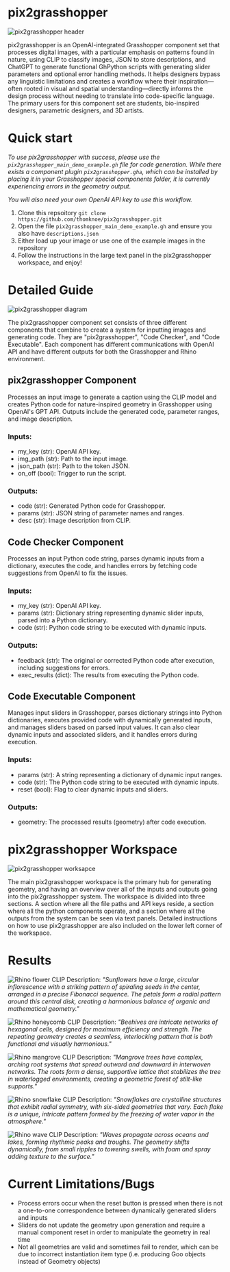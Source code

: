 # pix2grasshopper

![pix2grasshopper header](https://github.com/thomknoe/pix2grasshopper/blob/main/Images/pix2grasshopper_header.png)

pix2grasshopper is an OpenAI-integrated Grasshopper component set that processes digital images, with a particular emphasis on patterns found in nature, using CLIP to classify images, JSON to store descriptions, and ChatGPT to generate functional GhPython scripts with generating slider parameters and optional error handling methods. It helps designers bypass any linguistic limitations and creates a workflow where their inspiration—often rooted in visual and spatial understanding—directly informs the design process without needing to translate into code-specific language. The primary users for this component set are students, bio-inspired designers, parametric designers, and 3D artists.

# Quick start

_To use pix2grasshopper with success, please use the `pix2grasshopper_main_demo_example.gh` file for code generation. While there exists a component plugin `pix2grasshopper.gha`, which can be installed by placing it in your Grasshopper special components folder, it is currently experiencing errors in the geometry output._

_You will also need your own OpenAI API key to use this workflow._

1. Clone this repsoitory `git clone https://github.com/thomknoe/pix2grasshopper.git`
2. Open the file `pix2grasshopper_main_demo_example.gh` and ensure you also have `descriptions.json`
3. Either load up your image or use one of the example images in the repository
4. Follow the instructions in the large text panel in the pix2grasshopper workspace, and enjoy!

# Detailed Guide

![pix2grasshopper diagram](https://github.com/thomknoe/pix2grasshopper/blob/main/Images/pix2grasshopper_diagram.png)

The pix2grasshopper component set consists of three different components that combine to create a system for inputting images and generating code. They are "pix2grasshopper", "Code Checker", and "Code Executable". Each component has different communications with OpenAI API and have different outputs for both the Grasshopper and Rhino environment.

## pix2grasshopper Component

Processes an input image to generate a caption using the CLIP model and creates Python code for nature-inspired geometry
in Grasshopper using OpenAI's GPT API. Outputs include the generated code, parameter ranges, and image description.

### Inputs:

- my_key (str): OpenAI API key.
- img_path (str): Path to the input image.
- json_path (str): Path to the token JSON.
- on_off (bool): Trigger to run the script.

### Outputs:

- code (str): Generated Python code for Grasshopper.
- params (str): JSON string of parameter names and ranges.
- desc (str): Image description from CLIP.

## Code Checker Component

Processes an input Python code string, parses dynamic inputs from a dictionary, executes
the code, and handles errors by fetching code suggestions from OpenAI to fix the issues.

### Inputs:

- my_key (str): OpenAI API key.
- params (str): Dictionary string representing dynamic slider inputs, parsed into a Python dictionary.
- code (str): Python code string to be executed with dynamic inputs.

### Outputs:

- feedback (str): The original or corrected Python code after execution, including suggestions for errors.
- exec_results (dict): The results from executing the Python code.

## Code Executable Component

Manages input sliders in Grasshopper, parses dictionary strings into Python dictionaries, executes
provided code with dynamically generated inputs, and manages sliders based on parsed input values.
It can also clear dynamic inputs and associated sliders, and it handles errors during execution.

### Inputs:

- params (str): A string representing a dictionary of dynamic input ranges.
- code (str): The Python code string to be executed with dynamic inputs.
- reset (bool): Flag to clear dynamic inputs and sliders.

### Outputs:

- geometry: The processed results (geometry) after code execution.

# pix2grasshopper Workspace

![pix2grasshopper worksapce](https://github.com/thomknoe/pix2grasshopper/blob/main/Images/pix2grasshopper_workspace.png)

The main pix2grasshopper workspace is the primary hub for generating geometry, and having an overview over all of the inputs and outputs going into the pix2grasshopper system. The workspace is divided into three sections. A section where all the file paths and API keys reside, a section where all the python components operate, and a section where all the outputs from the system can be seen via text panels. Detailed instructions on how to use pix2grasshopper are also included on the lower left corner of the workspace.

# Results

![Rhino flower](https://github.com/thomknoe/pix2grasshopper/blob/main/Images/Results/rhinoFlower.png)
CLIP Description: _"Sunflowers have a large, circular inflorescence with a striking pattern of spiraling seeds in the center, arranged in a precise Fibonacci sequence. The petals form a radial pattern around this central disk, creating a harmonious balance of organic and mathematical geometry."_

![Rhino honeycomb](https://github.com/thomknoe/pix2grasshopper/blob/main/Images/Results/rhinoHoneycomb.png)
CLIP Description: _"Beehives are intricate networks of hexagonal cells, designed for maximum efficiency and strength. The repeating geometry creates a seamless, interlocking pattern that is both functional and visually harmonious."_

![Rhino mangrove](https://github.com/thomknoe/pix2grasshopper/blob/main/Images/Results/rhinoMangrove.png)
CLIP Description: _"Mangrove trees have complex, arching root systems that spread outward and downward in interwoven networks. The roots form a dense, supportive lattice that stabilizes the tree in waterlogged environments, creating a geometric forest of stilt-like supports."_

![Rhino snowflake](https://github.com/thomknoe/pix2grasshopper/blob/main/Images/Results/rhinoSnowflake.png)
CLIP Description: _"Snowflakes are crystalline structures that exhibit radial symmetry, with six-sided geometries that vary. Each flake is a unique, intricate pattern formed by the freezing of water vapor in the atmosphere."_

![Rhino wave](https://github.com/thomknoe/pix2grasshopper/blob/main/Images/Results/rhinoWave.png)
CLIP Description: _"Waves propagate across oceans and lakes, forming rhythmic peaks and troughs. The geometry shifts dynamically, from small ripples to towering swells, with foam and spray adding texture to the surface."_

# Current Limitations/Bugs

- Process errors occur when the reset button is pressed when there is not a one-to-one correspondence between dynamically generated sliders and inputs
- Sliders do not update the geometry upon generation and require a manual component reset in order to manipulate the geometry in real time
- Not all geometries are valid and sometimes fail to render, which can be due to incorrect instantiation item type (i.e. producing Goo objects instead of Geometry objects)
